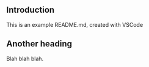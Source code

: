 Introduction
------------

This is an example README.md, created with VSCode

Another heading
---------

Blah blah blah.
